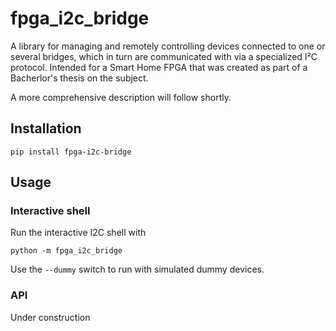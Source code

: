 # fpga_i2c_bridge
A library for managing and remotely controlling devices connected to one or several bridges, which in turn are communicated with via a specialized I²C protocol. Intended for a Smart Home FPGA that was created as part of a Bacherlor's thesis on the subject.

A more comprehensive description will follow shortly.

## Installation
```
pip install fpga-i2c-bridge
```

## Usage
### Interactive shell
Run the interactive I2C shell with
```
python -m fpga_i2c_bridge
```

Use the `--dummy` switch to run with simulated dummy devices.

### API
Under construction
